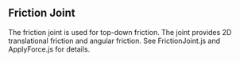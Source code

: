 
## Friction Joint
The friction joint is used for top-down friction. The joint provides 2D
translational friction and angular friction. See FrictionJoint.js and
ApplyForce.js for details.
